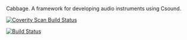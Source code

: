 Cabbage. A framework for developing audio instruments using Csound.

<a href="https://scan.coverity.com/projects/rorywalsh-cabaiste">
  <img alt="Coverity Scan Build Status"
       src="https://scan.coverity.com/projects/11367/badge.svg"/>
       
[![Build Status](https://travis-ci.org/rorywalsh/cabbage.svg?branch=master)](https://travis-ci.org/rorywalsh/cabbage)
